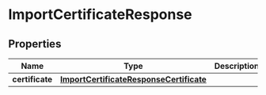 

# ImportCertificateResponse


## Properties

| Name | Type | Description | Notes |
|------------ | ------------- | ------------- | -------------|
|**certificate** | [**ImportCertificateResponseCertificate**](ImportCertificateResponseCertificate.md) |  |  [optional] |



